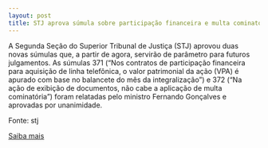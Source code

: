 ```yaml
---
layout: post
title: STJ aprova súmula sobre participação financeira e multa cominatória
---
```

<p>A Segunda Seção do Superior Tribunal de Justiça (STJ) aprovou duas novas súmulas que, a partir de agora, servirão de parâmetro para futuros julgamentos. As súmulas 371 (“Nos contratos de participação financeira para aquisição de linha telefônica, o valor patrimonial da ação (VPA) é apurado com base no balancete do mês da integralização”) e 372 (“Na ação de exibição de documentos, não cabe a aplicação de multa cominatória”) foram relatadas pelo ministro Fernando Gonçalves e aprovadas por unanimidade.</p><p>Fonte: stj</p><p><a href="http://www.stj.jus.br/portal_stj/publicacao/engine.wsp?tmp.area=398&tmp.texto=91257" target="_blank">Saiba mais </a></p>
